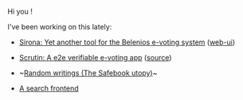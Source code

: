 Hi you !

I've been working on this lately:

- [Sirona: Yet another tool for the Belenios e-voting system](https://github.com/mjal/sirona) ([web-ui](https://mjal.github.io/sirona))

- [Scrutin: A e2e verifiable e-voting app](https://scrutin.app) ([source](https://github.com/scrutin-app/scrutin))

- ~[Random writings (The Safebook utopy)](https://blog.safebook.fr/)~

- [A search frontend](https://mjal.github.io/ami3d/)
